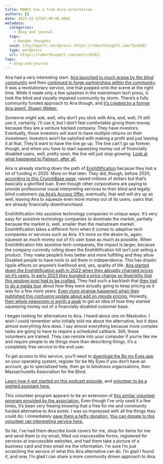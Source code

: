 ```yaml
---
title: MABVI has a free Aira alternative.
authors: []
date: 2023-12-12T07:09:06.000Z
metadata:
  categories:
    - Blog and journal.
  tags:
    - Random thoughts
  uuid: 11ty/import::wordpress::https://robertkingett.com/?p=6282
  type: wordpress
  url: https://robertkingett.com/posts/6282/
tags:
  - blog-and-journal
---
```

Aira had a very interesting start. [Aira launched to much praise by the blind community](https://scribe.rip/aira-io/aira-nfb-partnership-flourishes-at-recent-nfb-california-convention-c512aa448493) and then [continued to forge partnerships within the community.](https://www.prnewswire.com/news-releases/att-aira-and-the-national-federation-of-the-blind-launch-innovative-back-to-school-program-for-blind-college-freshmen-300527044.html) It was a revolutionary service, one that popped onto the scene at the right time. While it made only a few splashes in the mainstream tech press, it took the blind and visually impaired community by storm. There’s a fully community funded approach to Aira though, and [it’s created by a former Aira agent, Shawn Welker.](https://www.blindtech.org/2023/12/07/remote-visual-assistance/)

Someone might ask, well, why don’t you stick with Aira, and, well, I’ll still use it, certainly. I’ll use it, but I don’t feel comfortable giving them money because they are a venture backed company. They have investors. Eventually, those investors will want to have multiple returns on their investment. Investors won’t be satisfied with making a profit and just leaving it at that. They’d want to have the line go up. The line can’t go up forever though, and when you have to start squeezing money out of financially disabled users, well, pretty soon, the line will just stop growing. [Look at what happened to Patreon, after all.](https://robertkingett.com/afterpatreon/)

Aira is already starting down the path of [Enshittification](https://en.wikipedia.org/wiki/Enshittification) because they lost a lot of funding in 2020. More on that later. They did, though, before 2020, [according to this CrunchBase page,](https://www.crunchbase.com/organization/aira/company_financials) raised millions of dollars but that’s basically a glorified loan. Even though other corporations are paying to provide professional visual interpreting services to their blind and legally blind customers [via Aira’s Access Offer,](https://aira.io/partners/) eventually, that well will dry up as well, leaving Aira to squeeze even more money out of its users, users that are already financially disenfranchised.

Enshittification hits assistive technology companies in unique ways. It’s very easy for assistive technology companies to dominate the market, partially because the market is, well, smaller than the mainstream market. Enshittification takes a different form when it comes to adaptive tech companies or services such as Aira. It’s more so the desire to, again, squeeze as much money out of it’s user base as much as possible. When Enshittification hits assistive tech companies, the impact is larger, because the company currently rolling down the Enshittification hill isn’t just selling a product. They make people’s lives better and more fulfilling and they allow Disabled people to have tools to aid them in independence. This has drastic ripple effects on anyone’s livelihood and, yes, quality of life. [Aira started down the Enshittification path in 2022 when they abruptly changed prices on it’s users.](https://aira.io/2023-pricing/) [In early 2023 they bungled a price change so feverishly that this apology post had to be crafted.](https://aira.io/listening/) They had such a backlash that [they had to do a media tour](https://doubletaponair.com/convention-coverage-aira-pricing/) about how they were actually going to keep pricing as it was for a few more years. [Even more strange happened when they published this confusing update about add on minute pricing.](https://aira.io/minutes/) Honestly, [their whole newsroom is worth a peak](https://aira.io/newsroom/) to get an idea of how they started squeezing money out of a financially disabled customer base.

I began looking for alternatives to Aira. I heard about one on Mastodon. I wish I could remember who initially told me about the alternative, but it does almost everything Aira does. I say almost everything because more complex tasks are going to have to require a scheduled callback. Still, these volunteers are trained. They can remote into your computer if you’re like me and require people to do things more than describing things. It’s a completely free service to the end user.

To get access to this service, you’ll need to [download the Be my Eyes app](https://www.bemyeyes.com/download) on your operating system, register for be My Eyes if you don’t have an account, go to specialized help, then go to blindness organizations, then Massachusetts Association for the Blind.

[Learn how it got started on this podcast episode.](https://www.blindtech.org/2023/12/07/remote-visual-assistance/) and [volunteer to be a sighted assistant here.](https://www.volunteermatch.org/search/opp3424857.jsp)

This volunteer program appears to be an extension of [this similar volunteer program provided by the association.](https://www.mabvi.org/services/volunteer-support/) Even though I’ve only used it a few times, it’s been very freeing knowing that a free for me and community funded alternative to Aira exists. I was so impressed with all the things they could do; I immediately [gave them a hefty donation.](https://www.mabvi.org/be-my-eyes/) [You can donate to this volunteer ran interpreting service here.](https://www.mabvi.org/be-my-eyes/)

So far, I’ve had them describe book covers for me, shop for items for me and send them to my email, filled out inaccessible forms, registered for services at inaccessible websites, and had them take a picture of a business card and then email me the information. I’m sure I’m just scratching the service of what this Aira alternative can do. I’m glad I found it, and now, I’m glad I can share a more community driven approach to Aira.